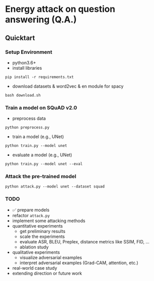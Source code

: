 # Energy attack on question answering (Q.A.)

## Quicktart

### Setup Environment
- python3.6+
- install libraries
```
pip install -r requirements.txt
```
- download datasets & word2vec & en module for spacy
```
bash download.sh
```

### Train a model on SQuAD v2.0

- preprocess data
```
python preprocess.py
```

- train a model (e.g., UNet)
```
python train.py --model unet
```

- evaluate a model (e.g., UNet)
```
python train.py --model unet --eval
```

### Attack the pre-trained model
```
python attack.py --model unet --dataset squad
```

### TODO
- :white_check_mark: prepare models
- refactor ```attack.py```
- implement some attacking methods
- quantitative experiments
  - get preliminary results
  - scale the experiments
  - evaluate ASR, BLEU, Preplex, distance metrics like SSIM, FID, ...
  - ablation study
- qualitative experiments
  - visualize adversarial examples
  - interpret adversarial examples (Grad-CAM, attention, etc.)
- real-world case study
- extending direction or future work